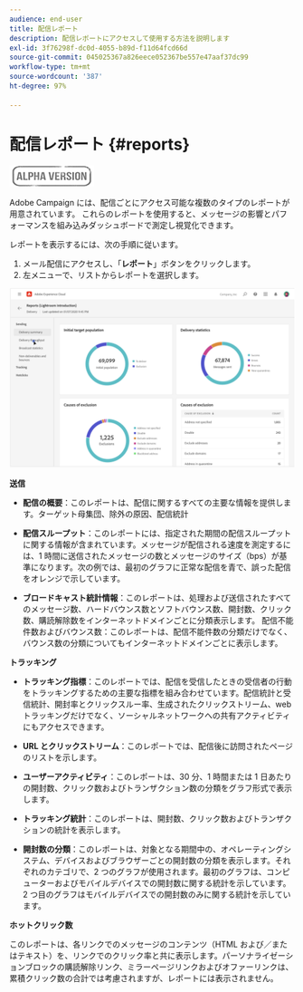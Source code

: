 ```yaml
---
audience: end-user
title: 配信レポート
description: 配信レポートにアクセスして使用する方法を説明します
exl-id: 3f76298f-dc0d-4055-b89d-f11d64fcd66d
source-git-commit: 045025367a826eece052367be557e47aaf37dc99
workflow-type: tm+mt
source-wordcount: '387'
ht-degree: 97%

---
```


# 配信レポート {#reports}

![](../assets/do-not-localize/badge.png)

<!--
detail delivery reports and how to access them

same content as in v7 (excepted for the navigation that is similar to AJO
-->

Adobe Campaign には、配信ごとにアクセス可能な複数のタイプのレポートが用意されています。 これらのレポートを使用すると、メッセージの影響とパフォーマンスを組み込みダッシュボードで測定し視覚化できます。

レポートを表示するには、次の手順に従います。

1. メール配信にアクセスし、「**レポート**」ボタンをクリックします。
1. 左メニューで、リストからレポートを選択します。

![](assets/reporting.png)

**送信**

* **配信の概要**：このレポートは、配信に関するすべての主要な情報を提供します。ターゲット母集団、除外の原因、配信統計

* **配信スループット**：このレポートには、指定された期間の配信スループットに関する情報が含まれています。メッセージが配信される速度を測定するには、1 時間に送信されたメッセージの数とメッセージのサイズ（bps）が基準になります。次の例では、最初のグラフに正常な配信を青で、誤った配信をオレンジで示しています。

* **ブロードキャスト統計情報**：このレポートは、処理および送信されたすべてのメッセージ数、ハードバウンス数とソフトバウンス数、開封数、クリック数、購読解除数をインターネットドメインごとに分類表示します。
配信不能件数およびバウンス数：このレポートは、配信不能件数の分類だけでなく、バウンス数の分類についてもインターネットドメインごとに表示します。

**トラッキング**

* **トラッキング指標**：このレポートでは、配信を受信したときの受信者の行動をトラッキングするための主要な指標を組み合わせています。配信統計と受信統計、開封率とクリックスルー率、生成されたクリックストリーム、web トラッキングだけでなく、ソーシャルネットワークへの共有アクティビティにもアクセスできます。

* **URL とクリックストリーム**：このレポートでは、配信後に訪問されたページのリストを示します。

* **ユーザーアクティビティ**：このレポートは、30 分、1 時間または 1 日あたりの開封数、クリック数およびトランザクション数の分類をグラフ形式で表示します。

* **トラッキング統計**：このレポートは、開封数、クリック数およびトランザクションの統計を表示します。

* **開封数の分類**：このレポートは、対象となる期間中の、オペレーティングシステム、デバイスおよびブラウザーごとの開封数の分類を表示します。それぞれのカテゴリで、2 つのグラフが使用されます。最初のグラフは、コンピューターおよびモバイルデバイスでの開封数に関する統計を示しています。2 つ目のグラフはモバイルデバイスでの開封数のみに関する統計を示しています。

**ホットクリック数**

このレポートは、各リンクでのメッセージのコンテンツ（HTML および／またはテキスト）を、リンクでのクリック率と共に表示します。パーソナライゼーションブロックの購読解除リンク、ミラーページリンクおよびオファーリンクは、累積クリック数の合計では考慮されますが、レポートには表示されません。
